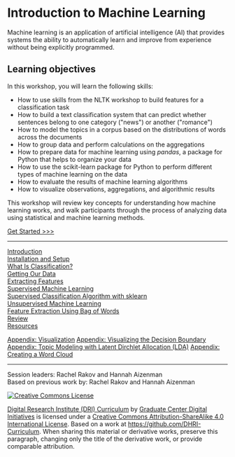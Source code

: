 # Introduction to Machine Learning

Machine learning is an application of artificial intelligence (AI) that provides systems the ability to automatically learn and improve from experience without being explicitly programmed.

## Learning objectives
In this workshop, you will learn the following skills:
- How to use skills from the NLTK workshop to build features for a classification task
- How to build a text classification system that can predict whether sentences belong to one category ("news") or another ("romance")
- How to model the topics in a corpus based on the distributions of words across the documents
- How to group data and perform calculations on the aggregations
- How to prepare data for machine learning using *pandas*, a package for Python that helps to organize your data
- How to use the scikit-learn package for Python to perform different types of machine learning on the data
- How to evaluate the results of machine learning algorithms
- How to visualize observations, aggregations, and algorithmic results


This workshop will review key concepts for understanding how machine learning works, and walk participants through the process of analyzing data using statistical and machine learning methods. 

[Get Started >>>](sections/introduction.md)

-----

[Introduction](sections/introduction.md)  
[Installation and Setup](sections/installation.md)  
[What Is Classification?](sections/classification.md)  
[Getting Our Data](sections/data.md)  
[Extracting Features](sections/features.md)  
[Supervised Machine Learning](sections/supervised.md)  
[Supervised Classification Algorithm with sklearn](sections/supervised_classification.md)  
[Unsupervised Machine Learning](sections/unsupervised.md)  
[Feature Extraction Using Bag of Words](sections/bag_of_words.md)  
[Review](sections/review.md)  
[Resources](sections/resources.md)

[Appendix: Visualization](sections/visualize.md)
[Appendix: Visualizing the Decision Boundary](sections/decision_boundary.md)  
[Appendix: Topic Modeling with Latent Dirchlet Allocation (LDA)](sections/lda.md)
[Appendix: Creating a Word Cloud](sections/word_cloud.md)


-----

Session leaders: Rachel Rakov and Hannah Aizenman  
Based on previous work by: Rachel Rakov and Hannah Aizenman 

[![Creative Commons License](https://i.creativecommons.org/l/by-sa/4.0/88x31.png)](http://creativecommons.org/licenses/by-sa/4.0/)

[Digital Research Institute (DRI) Curriculum](http://purl.org/dc/terms/) by [Graduate Center Digital Initiatives](https://gcdi.commons.gc.cuny.edu/) is licensed under a [Creative Commons Attribution-ShareAlike 4.0 International License](http://creativecommons.org/licenses/by-sa/4.0/). Based on a work at <https://github.com/DHRI-Curriculum>. When sharing this material or derivative works, preserve this paragraph, changing only the title of the derivative work, or provide comparable attribution.
